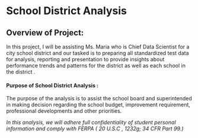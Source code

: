 # School District Analysis

## Overview of Project:

In this project, I will be assisting Ms. Maria who is Chief Data Scientist for a city school district and our tasked is to preparing all standardized test data for analysis, reporting and presentation to provide insights about performance trends and patterns for the district as well as each school in the district . 

#### Purpose of School District Analysis :

The purpose of the analysis is to assist the school board and superintended in making decision regarding the school budget, improvement requirement, professional developments and other priorities.

*In this analysis, we will adhere full confidentiality of student personal information and comply with FERPA ( 20 U.S.C , 1232g; 34 CFR Part 99.)*


